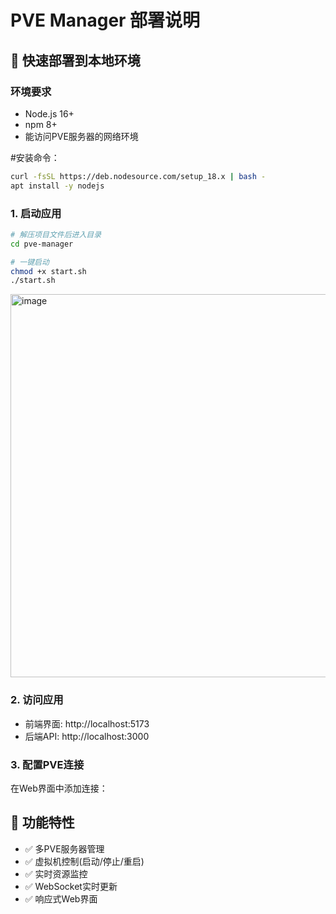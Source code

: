 # PVE Manager 部署说明

## 🚀 快速部署到本地环境

### 环境要求
- Node.js 16+
- npm 8+
- 能访问PVE服务器的网络环境

#安装命令：
```bash
curl -fsSL https://deb.nodesource.com/setup_18.x | bash -
apt install -y nodejs
```

### 1. 启动应用
```bash
# 解压项目文件后进入目录
cd pve-manager

# 一键启动
chmod +x start.sh
./start.sh
```
<img width="1096" height="613" alt="image" src="https://github.com/user-attachments/assets/86252e69-73e3-4487-9f68-3df916fa3d89" />


### 2. 访问应用
- 前端界面: http://localhost:5173
- 后端API: http://localhost:3000

### 3. 配置PVE连接

在Web界面中添加连接：


## 🎯 功能特性

- ✅ 多PVE服务器管理
- ✅ 虚拟机控制(启动/停止/重启)
- ✅ 实时资源监控
- ✅ WebSocket实时更新
- ✅ 响应式Web界面
